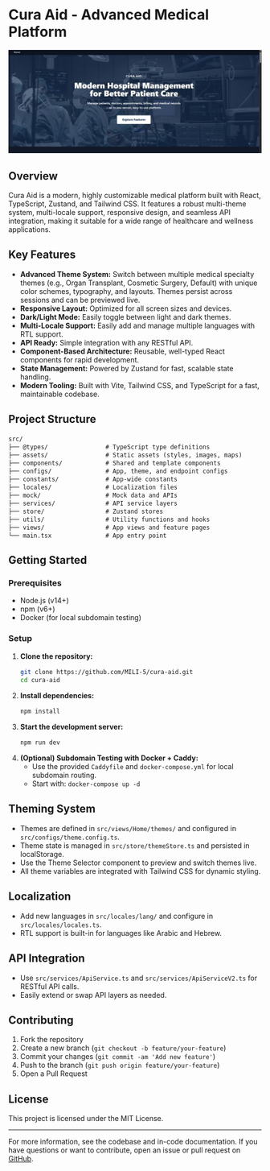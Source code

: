 # Cura Aid - Advanced Medical Platform

![Website Screenshot](public/img/screenshots/homepage.png)

## Overview
Cura Aid is a modern, highly customizable medical platform built with React, TypeScript, Zustand, and Tailwind CSS. It features a robust multi-theme system, multi-locale support, responsive design, and seamless API integration, making it suitable for a wide range of healthcare and wellness applications.

## Key Features
- **Advanced Theme System:** Switch between multiple medical specialty themes (e.g., Organ Transplant, Cosmetic Surgery, Default) with unique color schemes, typography, and layouts. Themes persist across sessions and can be previewed live.
- **Responsive Layout:** Optimized for all screen sizes and devices.
- **Dark/Light Mode:** Easily toggle between light and dark themes.
- **Multi-Locale Support:** Easily add and manage multiple languages with RTL support.
- **API Ready:** Simple integration with any RESTful API.
- **Component-Based Architecture:** Reusable, well-typed React components for rapid development.
- **State Management:** Powered by Zustand for fast, scalable state handling.
- **Modern Tooling:** Built with Vite, Tailwind CSS, and TypeScript for a fast, maintainable codebase.

## Project Structure
```
src/
├── @types/                # TypeScript type definitions
├── assets/                # Static assets (styles, images, maps)
├── components/            # Shared and template components
├── configs/               # App, theme, and endpoint configs
├── constants/             # App-wide constants
├── locales/               # Localization files
├── mock/                  # Mock data and APIs
├── services/              # API service layers
├── store/                 # Zustand stores
├── utils/                 # Utility functions and hooks
├── views/                 # App views and feature pages
└── main.tsx               # App entry point
```

## Getting Started
### Prerequisites
- Node.js (v14+)
- npm (v6+)
- Docker (for local subdomain testing)

### Setup
1. **Clone the repository:**
   ```bash
   git clone https://github.com/MILI-5/cura-aid.git
   cd cura-aid
   ```
2. **Install dependencies:**
   ```bash
   npm install
   ```
3. **Start the development server:**
   ```bash
   npm run dev
   ```
4. **(Optional) Subdomain Testing with Docker + Caddy:**
   - Use the provided `Caddyfile` and `docker-compose.yml` for local subdomain routing.
   - Start with: `docker-compose up -d`

## Theming System
- Themes are defined in `src/views/Home/themes/` and configured in `src/configs/theme.config.ts`.
- Theme state is managed in `src/store/themeStore.ts` and persisted in localStorage.
- Use the Theme Selector component to preview and switch themes live.
- All theme variables are integrated with Tailwind CSS for dynamic styling.

## Localization
- Add new languages in `src/locales/lang/` and configure in `src/locales/locales.ts`.
- RTL support is built-in for languages like Arabic and Hebrew.

## API Integration
- Use `src/services/ApiService.ts` and `src/services/ApiServiceV2.ts` for RESTful API calls.
- Easily extend or swap API layers as needed.

## Contributing
1. Fork the repository
2. Create a new branch (`git checkout -b feature/your-feature`)
3. Commit your changes (`git commit -am 'Add new feature'`)
4. Push to the branch (`git push origin feature/your-feature`)
5. Open a Pull Request

## License
This project is licensed under the MIT License.

---
For more information, see the codebase and in-code documentation. If you have questions or want to contribute, open an issue or pull request on [GitHub](https://github.com/MILI-5/cura-aid).
